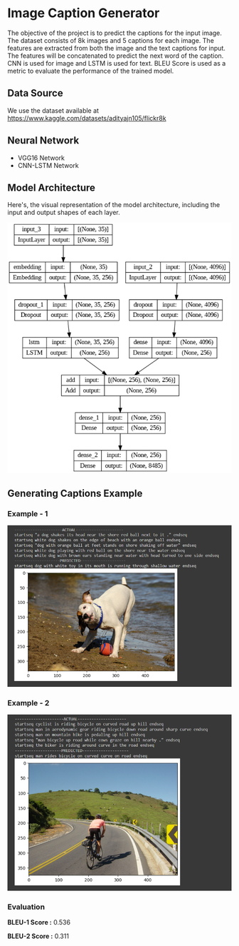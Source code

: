 # Image Caption Generator

The objective of the project is to predict the captions for the input image. The dataset consists of 8k images and 
5 captions for each image. The features are extracted from both the image and the text captions for input. The features 
will be concatenated to predict the next word of the caption. CNN is used for image and LSTM is used for text. BLEU Score 
is used as a metric to evaluate the performance of the trained model.

## Data Source
We use the dataset available at https://www.kaggle.com/datasets/adityajn105/flickr8k

## Neural Network

- VGG16 Network
- CNN-LSTM Network

## Model Architecture

Here's, the visual representation of the model architecture, including the input and output shapes of each layer.

![architecture](https://github.com/MurariPavanSai/Image-Caption-Generator/blob/main/assets/architecture.png)

## Generating Captions Example

### Example - 1

![img predict 1](https://github.com/MurariPavanSai/Image-Caption-Generator/blob/main/assets/img%20predict%201.PNG)

### Example - 2

![img predict 2](https://github.com/MurariPavanSai/Image-Caption-Generator/blob/main/assets/img%20predict%202.PNG)


### Evaluation

**BLEU-1 Score :** 0.536

**BLEU-2 Score :** 0.311
